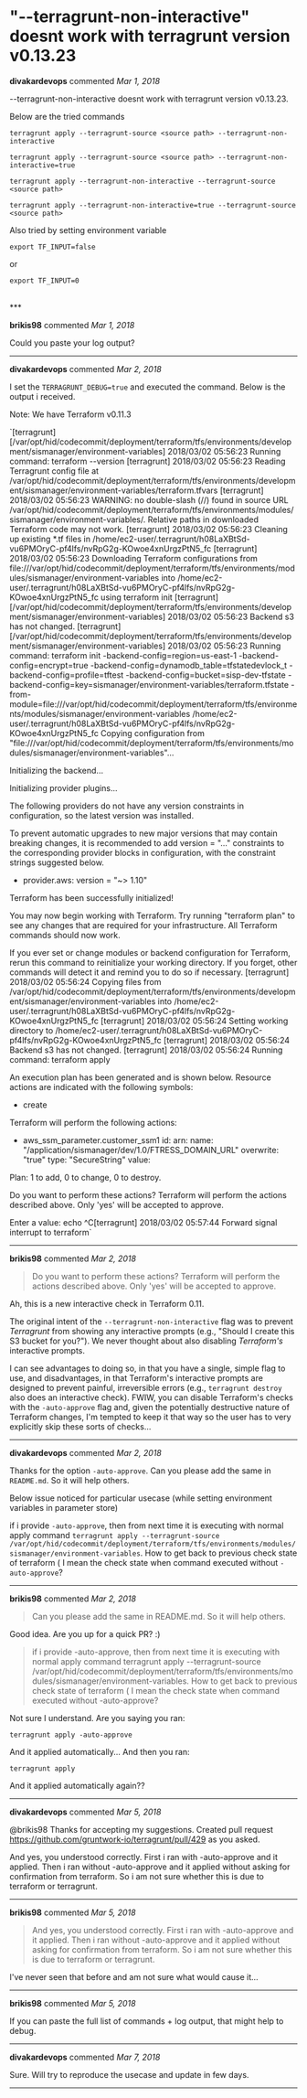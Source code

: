 # "--terragrunt-non-interactive" doesnt work with terragrunt version v0.13.23

**divakardevops** commented *Mar 1, 2018*

--terragrunt-non-interactive doesnt work with terragrunt version v0.13.23.

Below are the tried commands

`terragrunt apply --terragrunt-source <source path> --terragrunt-non-interactive`

`terragrunt apply --terragrunt-source <source path> --terragrunt-non-interactive=true`

`terragrunt apply --terragrunt-non-interactive --terragrunt-source <source path> `

`terragrunt apply --terragrunt-non-interactive=true --terragrunt-source <source path> `

Also tried by setting environment variable

`export TF_INPUT=false`

or 

`export TF_INPUT=0`








<br />
***


**brikis98** commented *Mar 1, 2018*

Could you paste your log output?
***

**divakardevops** commented *Mar 2, 2018*

I set the `TERRAGRUNT_DEBUG=true` and executed the command. Below is the output i received.

Note: We have Terraform v0.11.3

`[terragrunt] [/var/opt/hid/codecommit/deployment/terraform/tfs/environments/development/sismanager/environment-variables] 2018/03/02 05:56:23 Running command: terraform --version
[terragrunt] 2018/03/02 05:56:23 Reading Terragrunt config file at /var/opt/hid/codecommit/deployment/terraform/tfs/environments/development/sismanager/environment-variables/terraform.tfvars
[terragrunt] 2018/03/02 05:56:23 WARNING: no double-slash (//) found in source URL /var/opt/hid/codecommit/deployment/terraform/tfs/environments/modules/sismanager/environment-variables/. Relative paths in downloaded Terraform code may not work.
[terragrunt] 2018/03/02 05:56:23 Cleaning up existing *.tf files in /home/ec2-user/.terragrunt/h08LaXBtSd-vu6PMOryC-pf4lfs/nvRpG2g-KOwoe4xnUrgzPtN5_fc
[terragrunt] 2018/03/02 05:56:23 Downloading Terraform configurations from file:///var/opt/hid/codecommit/deployment/terraform/tfs/environments/modules/sismanager/environment-variables into /home/ec2-user/.terragrunt/h08LaXBtSd-vu6PMOryC-pf4lfs/nvRpG2g-KOwoe4xnUrgzPtN5_fc using terraform init
[terragrunt] [/var/opt/hid/codecommit/deployment/terraform/tfs/environments/development/sismanager/environment-variables] 2018/03/02 05:56:23 Backend s3 has not changed.
[terragrunt] [/var/opt/hid/codecommit/deployment/terraform/tfs/environments/development/sismanager/environment-variables] 2018/03/02 05:56:23 Running command: terraform init -backend-config=region=us-east-1 -backend-config=encrypt=true -backend-config=dynamodb_table=tfstatedevlock_t -backend-config=profile=tftest -backend-config=bucket=sisp-dev-tfstate -backend-config=key=sismanager/environment-variables/terraform.tfstate -from-module=file:///var/opt/hid/codecommit/deployment/terraform/tfs/environments/modules/sismanager/environment-variables /home/ec2-user/.terragrunt/h08LaXBtSd-vu6PMOryC-pf4lfs/nvRpG2g-KOwoe4xnUrgzPtN5_fc
Copying configuration from "file:///var/opt/hid/codecommit/deployment/terraform/tfs/environments/modules/sismanager/environment-variables"...

Initializing the backend...

Initializing provider plugins...

The following providers do not have any version constraints in configuration,
so the latest version was installed.

To prevent automatic upgrades to new major versions that may contain breaking
changes, it is recommended to add version = "..." constraints to the
corresponding provider blocks in configuration, with the constraint strings
suggested below.

* provider.aws: version = "~> 1.10"

Terraform has been successfully initialized!

You may now begin working with Terraform. Try running "terraform plan" to see
any changes that are required for your infrastructure. All Terraform commands
should now work.

If you ever set or change modules or backend configuration for Terraform,
rerun this command to reinitialize your working directory. If you forget, other
commands will detect it and remind you to do so if necessary.
[terragrunt] 2018/03/02 05:56:24 Copying files from /var/opt/hid/codecommit/deployment/terraform/tfs/environments/development/sismanager/environment-variables into /home/ec2-user/.terragrunt/h08LaXBtSd-vu6PMOryC-pf4lfs/nvRpG2g-KOwoe4xnUrgzPtN5_fc
[terragrunt] 2018/03/02 05:56:24 Setting working directory to /home/ec2-user/.terragrunt/h08LaXBtSd-vu6PMOryC-pf4lfs/nvRpG2g-KOwoe4xnUrgzPtN5_fc
[terragrunt] 2018/03/02 05:56:24 Backend s3 has not changed.
[terragrunt] 2018/03/02 05:56:24 Running command: terraform apply

An execution plan has been generated and is shown below.
Resource actions are indicated with the following symbols:
  + create

Terraform will perform the following actions:

  + aws_ssm_parameter.customer_ssm1
      id:        <computed>
      arn:       <computed>
      name:      "/application/sismanager/dev/1.0/FTRESS_DOMAIN_URL"
      overwrite: "true"
      type:      "SecureString"
      value:     <sensitive>


Plan: 1 to add, 0 to change, 0 to destroy.

Do you want to perform these actions?
  Terraform will perform the actions described above.
  Only 'yes' will be accepted to approve.

  Enter a value: echo ^C[terragrunt] 2018/03/02 05:57:44 Forward signal interrupt to terraform`
***

**brikis98** commented *Mar 2, 2018*

> Do you want to perform these actions?
> Terraform will perform the actions described above.
> Only 'yes' will be accepted to approve.

Ah, this is a new interactive check in Terraform 0.11. 

The original intent of the `--terragrunt-non-interactive` flag was to prevent *Terragrunt* from showing any interactive prompts (e.g., "Should I create this S3 bucket for you?"). We never thought about also disabling *Terraform's* interactive prompts.

I can see advantages to doing so, in that you have a single, simple flag to use, and disadvantages, in that Terraform's interactive prompts are designed to prevent painful, irreversible errors (e.g., `terragrunt destroy` also does an interactive check). FWIW, you can disable Terraform's checks with the `-auto-approve` flag and, given the potentially destructive nature of Terraform changes, I'm tempted to keep it that way so the user has to very explicitly skip these sorts of checks...
***

**divakardevops** commented *Mar 2, 2018*

Thanks for the option `-auto-approve`. Can you please add the same in `README.md`. So it will help others. 

Below issue noticed for particular usecase (while setting environment variables in parameter store)

if i provide `-auto-approve`, then from next time it is executing with normal apply command `terragrunt apply --terragrunt-source /var/opt/hid/codecommit/deployment/terraform/tfs/environments/modules/sismanager/environment-variables`. How to get back to previous check state of terraform ( I mean the check state when command executed without `-auto-approve`?
***

**brikis98** commented *Mar 2, 2018*

> Can you please add the same in README.md. So it will help others.

Good idea. Are you up for a quick PR? :)

> if i provide -auto-approve, then from next time it is executing with normal apply command terragrunt apply --terragrunt-source /var/opt/hid/codecommit/deployment/terraform/tfs/environments/modules/sismanager/environment-variables. How to get back to previous check state of terraform ( I mean the check state when command executed without -auto-approve?

Not sure I understand. Are you saying you ran:

```
terragrunt apply -auto-approve
```

And it applied automatically... And then you ran:

```
terragrunt apply
```

And it applied automatically again??
***

**divakardevops** commented *Mar 5, 2018*

@brikis98  Thanks for accepting my suggestions. Created pull request https://github.com/gruntwork-io/terragrunt/pull/429 as you asked.

And yes, you understood correctly. First i ran with -auto-approve and it applied. Then i ran without -auto-approve and it applied without asking for confirmation from terraform. So i am not sure whether this is due to terraform or terragrunt.
***

**brikis98** commented *Mar 5, 2018*

> And yes, you understood correctly. First i ran with -auto-approve and it applied. Then i ran without -auto-approve and it applied without asking for confirmation from terraform. So i am not sure whether this is due to terraform or terragrunt.

I've never seen that before and am not sure what would cause it...
***

**brikis98** commented *Mar 5, 2018*

If you can paste the full list of commands + log output, that might help to debug.
***

**divakardevops** commented *Mar 7, 2018*

Sure. Will try to reproduce the usecase and update in few days.
***

